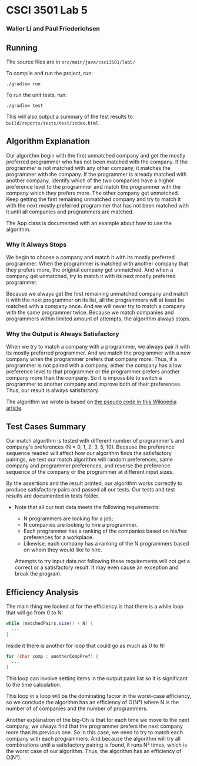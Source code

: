 # CSCI 3501 Lab 5
### Waller Li and Paul Friederichsen

## Running

The source files are in `src/main/java/csci3501/lab5/`

To compile and run the project, run:
```
./gradlew run
```

To run the unit tests, run:

```
./gradlew test
```

This will also output a summary of the test results to `build/reports/tests/test/index.html`.

## Algorithm Explanation

Our algorithm begin with the first unmatched company and get the mostly preferred programmer who has not been matched with the company. If the programmer is not matched with any other company, it matches the programmer with the company. If the programmer is already matched with another company, identify which of the two companies have a higher preference level to the programmer and match the programmer with the company which they prefers more. The other company get unmatched. Keep getting the first remaining unmatched company and try to match it with the next mostly preferred programmer that has not been matched with it until all companies and programmers are matched.

The App class is documented with an example about how to use the algorithm.
  
### Why It Always Stops

We begin to choose a company and match it with its mostly preferred programmer. When the programmer is matched with another company that they prefers more, the original company get unmatched. And when a company get unmatched, try to match it with its next mostly preferred programmer. 

Because we always get the first remaining unmatched company and match it with the next programmer on its list, all the programmers will at least be matched with a company once. And we will never try to match a company with the same programmer twice. Because we match companies and programmers within limited amount of attempts, the algorithm always stops.
  
### Why the Output is Always Satisfactory

When we try to match a company with a programmer, we always pair it with its mostly preferred programmer. And we match the programmer with a new company when the programmer prefers that company more. Thus, if a programmer is not paired with a company, either the company has a low preference level to that programmer or the programmer prefers another company more than the company. So it is impossible to switch a programmer to another company and improve both of their preferences. Thus, our result is always satisfactory.
  
The algorithm we wrote is based on [the pseudo code in this Wikipedia article](https://en.wikipedia.org/wiki/Stable_marriage_problem#Algorithm).  
  
## Test Cases Summary

Our match algorithm is tested with different number of programmer's and company's preferences (N = 0, 1, 2, 3, 5, 10).
Because the preference sequence readed will affect how our algorithm finds the satisfactory pairings, we test our 
match algorithm will random preferences, same company and programmer preferences, and reverse the preference sequence 
of the company or the programmer at different input sizes.  

By the assertions and the result printed, our algorithm works correctly to produce satisfactory pairs and passed all 
our tests. Our tests and test results are documented in tests folder. 

- Note that all our test data meets the following requirements: 
  - N programmers are looking for a job;
  - N companies are looking to hire a programmer.
  - Each programmer has a ranking of the companies based on his/her preferences
    for a workplace.
  - Likewise,  each  company  has  a  ranking  of  the  N  programmers based on
    whom they would like to hire.
  
  Attempts to try input data not following these requirements will not get a correct or a satisfactory result. It may 
  even cause an exception and break the program.
 
## Efficiency Analysis

The main thing we looked at for the efficiency is that there is a while loop that will go from 0 to N:

```java
while (matchedPairs.size() < N) {
  ...
}
```

Inside it there is another for loop that could go as much as 0 to N:

```java
for (char comp : anotherCompPref) {
  ...
}
```
This loop can involve setting items in the output pairs list so it is significant to the time calculation.

This loop in a loop will be the dominating factor in the worst-case efficiency, so we conclude the algorithm has an efficiency of O(N²) where N is the number of of companies and the number of programmers.

Another explanation of the big-Oh is that for each time we move to the next company, we always find that the programmer prefers the next company more than its previous one. So in this case, we need to try to match each company with each programmers. And because the algorithm will try all combinations until a satisfactory pairing is found, it runs N² times, which is the worst case of our algorithm. Thus, the algorithm has an efficiency of O(N²).